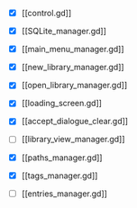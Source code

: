 - [x] [[control.gd]]
- [x] [[SQLite_manager.gd]]
  
- [x] [[main_menu_manager.gd]]
- [x] [[new_library_manager.gd]]
- [x] [[open_library_manager.gd]]
- [x] [[loading_screen.gd]]
- [x] [[accept_dialogue_clear.gd]]
  
- [ ] [[library_view_manager.gd]]
- [x] [[paths_manager.gd]]
- [x] [[tags_manager.gd]]
- [ ] [[entries_manager.gd]]